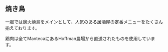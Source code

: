 ## 焼き鳥

<!-- - 水曜日, 木曜日, 日曜日: 午後5時 - 午後10時
- 金曜日, 土曜日: 午後5時 - 午後11時 -->

一服では炭火焼鳥をメインとして、人気のある居酒屋の定番メニューをたくさん揃えております。

鶏肉は全てMantecaにあるHoffman農場から直送されたものを使用しています。
